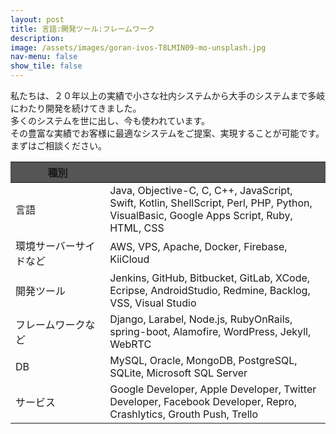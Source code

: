 ```yaml
---
layout: post
title: 言語:開発ツール:フレームワーク
description: 
image: /assets/images/goran-ivos-T8LMIN09-mo-unsplash.jpg
nav-menu: false
show_tile: false
---
```

<p>
私たちは、２０年以上の実績で小さな社内システムから大手のシステムまで多岐にわたり開発を続けてきました。<br>
多くのシステムを世に出し、今も使われています。<br>
その豊富な実績でお客様に最適なシステムをご提案、実現することが可能です。まずはご相談ください。<br>
</p>
<div class="table-wrapper" style="width: 100%;">
    <table class="alt" style="table-layout: fixed;">
        <thead>
            <tr  style="background-color:#555;">
                <th style="width:30%;">種別</th>
                <th style="width:70%;"></th>
            </tr>
        </thead>
        <tbody>
            <tr>
                <td >言語</td>
                <td style="">Java, Objective-C, C, C++, JavaScript, 
Swift, Kotlin, ShellScript, Perl, PHP, Python,  VisualBasic, Google Apps Script, Ruby, HTML, CSS</td>
            </tr>
            <tr>
                <td>環境サーバーサイドなど</td>
                <td>AWS, VPS, Apache, Docker, Firebase, KiiCloud</td>
            </tr>
            <tr>
                <td>開発ツール</td>
                <td>Jenkins, GitHub, Bitbucket, GitLab, XCode, Ecripse, AndroidStudio, Redmine, Backlog, VSS, Visual Studio</td>
            </tr>
            <tr>
                <td>フレームワークなど</td>
                <td>Django, Larabel, Node.js, RubyOnRails, spring-boot, Alamofire, WordPress, Jekyll, WebRTC</td>
            </tr>
            <tr>
                <td>DB</td>
                <td>MySQL, Oracle, MongoDB, PostgreSQL, SQLite, Microsoft SQL Server </td>
            </tr>
            <tr>
                <td>サービス</td>
                <td>Google Developer, Apple Developer, Twitter Developer, Facebook Developer, Repro, Crashlytics, Grouth Push, Trello</td>
            </tr>
        </tbody>
        <tfoot>
            <tr>
                <td colspan="2"></td>
            </tr>
        </tfoot>
    </table>
</div>


